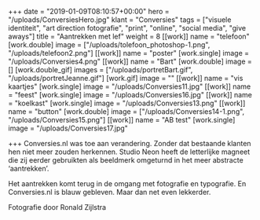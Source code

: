 +++
date = "2019-01-09T08:10:57+00:00"
hero = "/uploads/ConversiesHero.jpg"
klant = "Conversies"
tags = ["visuele identiteit", "art direction fotografie", "print", "online", "social media", "give aways"]
title = "Aantrekken met lef"
weight = 8
[[work]]
name = "telefoon"
[work.double]
image = ["/uploads/tolefoon_photoshop-1.png", "/uploads/telefoon2.png"]
[[work]]
name = "poster"
[work.single]
image = "/uploads/Conversies4.png"
[[work]]
name = "Bart"
[work.double]
image = []
[work.double_gif]
images = ["/uploads/portretBart.gif", "/uploads/portretJeanne.gif"]
[work.gif]
image = ""
[[work]]
name = "vis kaartjes"
[work.single]
image = "/uploads/Conversies11.jpg"
[[work]]
name = "feest"
[work.single]
image = "/uploads/Conversies16.jpg"
[[work]]
name = "koelkast"
[work.single]
image = "/uploads/Conversies13.png"
[[work]]
name = "button"
[work.double]
image = ["/uploads/Conversies14-1.png", "/uploads/Conversies15.png"]
[[work]]
name = "AB test"
[work.single]
image = "/uploads/Conversies17.jpg"

+++
Conversies.nl was toe aan verandering. Zonder dat bestaande klanten hen niet meer zouden herkennen. Studio Neon heeft de letterlijke magneet die zij eerder gebruikten als beeldmerk omgeturnd in het meer abstracte ‘aantrekken’.

Het aantrekken komt terug in de omgang met fotografie en typografie. En Conversies.nl is blauw gebleven. Maar dan net even lekkerder.

Fotografie door Ronald Zijlstra